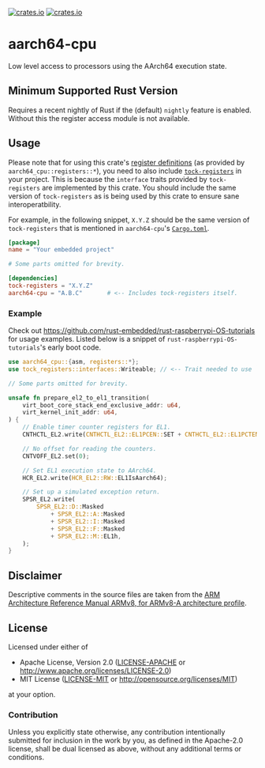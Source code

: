 [![crates.io](https://img.shields.io/crates/d/aarch64-cpu.svg)](https://crates.io/crates/aarch64-cpu)
[![crates.io](https://img.shields.io/crates/v/aarch64-cpu.svg)](https://crates.io/crates/aarch64-cpu)

# aarch64-cpu

Low level access to processors using the AArch64 execution state.

## Minimum Supported Rust Version

Requires a recent nightly of Rust if the (default) `nightly` feature is enabled. Without this the
register access module is not available.

## Usage

Please note that for using this crate's [register definitions](src/registers) (as provided by
`aarch64_cpu::registers::*`), you need to also include
[`tock-registers`](https://crates.io/crates/tock-registers) in your project. This is because the
`interface` traits provided by `tock-registers` are implemented by this crate. You should include
the same version of `tock-registers` as is being used by this crate to ensure sane
interoperatbility.

For example, in the following snippet, `X.Y.Z` should be the same version of `tock-registers` that
is mentioned in `aarch64-cpu`'s [`Cargo.toml`](Cargo.toml#L27).

```toml
[package]
name = "Your embedded project"

# Some parts omitted for brevity.

[dependencies]
tock-registers = "X.Y.Z"
aarch64-cpu = "A.B.C"       # <-- Includes tock-registers itself.
```

### Example

Check out https://github.com/rust-embedded/rust-raspberrypi-OS-tutorials for usage examples. Listed
below is a snippet of `rust-raspberrypi-OS-tutorials`'s early boot code.

```rust
use aarch64_cpu::{asm, registers::*};
use tock_registers::interfaces::Writeable; // <-- Trait needed to use `write()` and `set()`.

// Some parts omitted for brevity.

unsafe fn prepare_el2_to_el1_transition(
    virt_boot_core_stack_end_exclusive_addr: u64,
    virt_kernel_init_addr: u64,
) {
    // Enable timer counter registers for EL1.
    CNTHCTL_EL2.write(CNTHCTL_EL2::EL1PCEN::SET + CNTHCTL_EL2::EL1PCTEN::SET);

    // No offset for reading the counters.
    CNTVOFF_EL2.set(0);

    // Set EL1 execution state to AArch64.
    HCR_EL2.write(HCR_EL2::RW::EL1IsAarch64);

    // Set up a simulated exception return.
    SPSR_EL2.write(
        SPSR_EL2::D::Masked
            + SPSR_EL2::A::Masked
            + SPSR_EL2::I::Masked
            + SPSR_EL2::F::Masked
            + SPSR_EL2::M::EL1h,
    );
}
```

## Disclaimer

Descriptive comments in the source files are taken from the
[ARM Architecture Reference Manual ARMv8, for ARMv8-A architecture profile](https://static.docs.arm.com/ddi0487/ca/DDI0487C_a_armv8_arm.pdf?_ga=2.266626254.1122218691.1534883460-1326731866.1530967873).

## License

Licensed under either of

- Apache License, Version 2.0 ([LICENSE-APACHE](LICENSE-APACHE) or
  http://www.apache.org/licenses/LICENSE-2.0)
- MIT License ([LICENSE-MIT](LICENSE-MIT) or http://opensource.org/licenses/MIT)

at your option.

### Contribution

Unless you explicitly state otherwise, any contribution intentionally submitted for inclusion in the
work by you, as defined in the Apache-2.0 license, shall be dual licensed as above, without any
additional terms or conditions.
